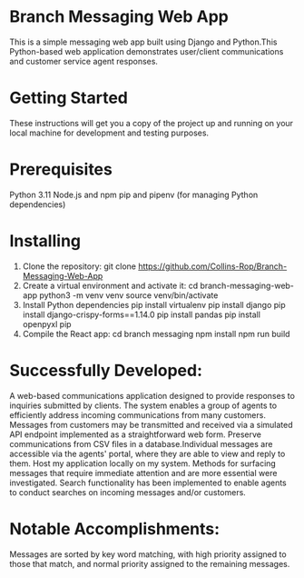 # Branch Messaging Web App
 This is a simple messaging web app built using Django and Python.This Python-based web application demonstrates user/client communications and customer service agent responses. 
# Getting Started
These instructions will get you a copy of the project up and running on your local machine for development and testing purposes.

# Prerequisites
 Python 3.11
 Node.js and npm
 pip and pipenv (for managing Python dependencies)
 # Installing
1. Clone the repository:
git clone https://github.com/Collins-Rop/Branch-Messaging-Web-App
2. Create a virtual environment and activate it:
cd branch-messaging-web-app
python3 -m venv venv
source venv/bin/activate
3. Install Python dependencies
pip install virtualenv
 pip install django
 pip install django-crispy-forms==1.14.0
 pip install pandas
 pip install openpyxl pip
4. Compile the React app:
   cd branch messaging
   npm install
   npm run build

# Successfully Developed: 
 A web-based communications application designed to provide responses to inquiries submitted by clients. The system enables a group of agents to efficiently address incoming communications from many customers.
  Messages from customers may be transmitted and received via a simulated API endpoint implemented as a straightforward web form.
  Preserve communications from CSV files in a database.Individual messages are accessible via the agents' portal, where they are able to view and reply to them.
  Host my application locally on my system.
  Methods for surfacing messages that require immediate attention and are more essential were investigated.
  Search functionality has been implemented to enable agents to conduct searches on incoming messages and/or customers.
# Notable Accomplishments:
  Messages are sorted by key word matching, with high priority assigned to those that match, and normal priority assigned to the remaining messages.
